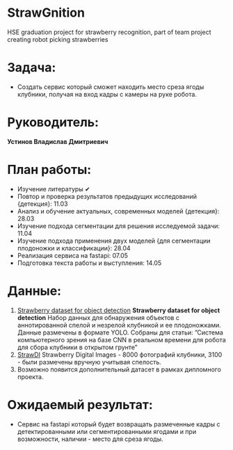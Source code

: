 # StrawGnition
HSE graduation project for strawberry recognition, part of team project creating robot picking strawberries
# Задача:
* Создать сервис который сможет находить место среза ягоды клубники, получая на вход кадры с камеры на руке робота.
# Руководитель:
**Устинов Владислав Дмитриевич**
# План работы:
* Изучение литературы ✔
* Повтор и проверка результатов предыдущих исследований {детекция}: 11.03
* Анализ и обучение актуальных, современных моделей {детекция}: 28.03
* Изучение подхода сегментации для решения исследуемой задачи: 11.04
* Изучение подхода применения двух моделей {для сегментации плодоножки и классификации}: 28.04
* Реализация сервиса на fastapi: 07.05
* Подготовка текста работы и выступления: 14.05
# Данные:
1) [Strawberry dataset for object detection](https://zenodo.org/records/6126677#.ZGUS8nbMIuW)
	**Strawberry dataset for object detection**
	Набор данных для обнаружения объектов с аннотированной спелой и незрелой клубникой и ее плодоножками. Данные размечены в формате YOLO. Собраны для статьи: ”Система компьютерного зрения на базе CNN в реальном времени для робота для сбора клубники в открытом грунте”
2) [StrawDI](https://strawdi.github.io/)
	Strawberry Digital Images - 8000 фотографий клубники,
	3100 - были размечены вручную учитывая спелость.
3) Возможно появится дополнительный датасет в рамках дипломного проекта.
# Ожидаемый результат:	
* Сервис на fastapi который будет возвращать размеченные кадры с детектированными или сегментированными ягодами и при возможности, наличии - место для среза ягоды.
